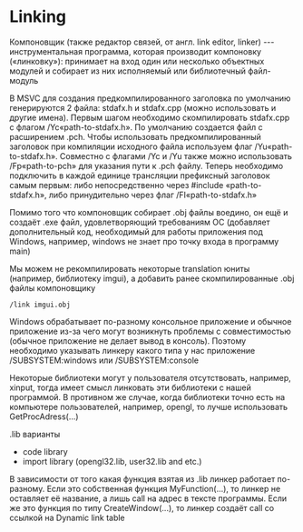 # Linking

Компоновщик (также редактор связей, от англ. link editor, linker) --- инструментальная программа, которая производит компоновку («линковку»): принимает на вход один или несколько объектных модулей и собирает из них исполняемый или библиотечный файл-модуль

В MSVC для создания предкомпилированного заголовка по умолчанию генерируются 2 файла: stdafx.h и stdafx.cpp (можно использовать и другие имена). Первым шагом необходимо скомпилировать stdafx.cpp с флагом /Yc«path-to-stdafx.h». По умолчанию создается файл с расширением .pch. Чтобы использовать предкомпилированный заголовок при компиляции исходного файла используем флаг /Yu«path-to-stdafx.h». Совместно с флагами /Yc и /Yu также можно использовать /Fp«path-to-pch» для указания пути к .pch файлу. Теперь необходимо подключить в каждой единице трансляции префиксный заголовок самым первым: либо непосредственно через #include «path-to-stdafx.h», либо принудительно через флаг /FI«path-to-stdafx.h»

Помимо того что компоновщик собирает .obj файлы воедино, он ещё и создаёт .exe файл, удовлетворяющий требованиям ОС (добавляет дополнительный код, необходимый для работы приложения под Windows, например, windows не знает про точку входа в программу main)

Мы можем не рекомпилировать некоторые translation юниты (например, библиотеку imgui), а добавить ранее скомпилированные .obj файлы компоновщику
```
/link imgui.obj
```

Windows обрабатывает по-разному консольное приложение и обычное приложение из-за чего могут возникнуть проблемы с совместимостью (обычное приложение не делает вывод в консоль). Поэтому необходимо указывать линкеру какого типа у нас приложение /SUBSYSTEM:windows или /SUBSYSTEM:console

Некоторые библиотеки могут у пользователя отсутствовать, например, xinput, тогда имеет смысл линковать эти библиотеки с нашей программой. В противном же случае, когда библиотеки точно есть на компьютере пользователей, например, opengl, то лучше использовать GetProcAdress(...)

.lib варианты
+ code library
+ import library (opengl32.lib, user32.lib and etc.)

В зависимости от того какая функция взятая из .lib линкер работает по-разному. Если это собственная функция MyFunction(...), то линкер не оставляет её название, а лишь call на адрес в тексте программы. Если же это функция по типу CreateWindow(...), то линкер создаёт call со ссылкой на Dynamic link table
